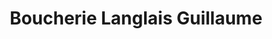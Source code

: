 ---
title: "Boucherie Langlais Guillaume"
url: /montlhery/boucherie-langlais-guillaume/
shop: boucherie
---
